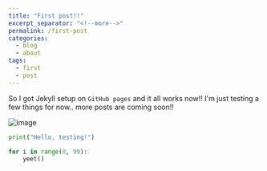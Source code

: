 ```yaml
---
title: "First post!!"
excerpt_separator: "<!--more-->"
permalink: /first-post
categories:
  - blog
  - about
tags:
  - first
  - post
---
```


So I got Jekyll setup on `GitHub pages` and it all works now!! 
I'm just testing a few things for now.. more posts are coming soon!!

![image](/assets/Chiroyce.png)

```python
print("Hello, testing!")

for i in range(0, 99):
    yeet()
```
